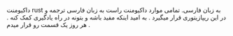 داکیومنت rust به زبان فارسی. 
تمامی موارد داکیومنت راست به زبان فارسی ترجمه و در این ریپازیتوری قرار میگیرد . 
به امید اینکه مفید باشه و بتونه در راه یادگیری کمک کنه . 
هر روز یک قسمت رو قرار میدم . 
